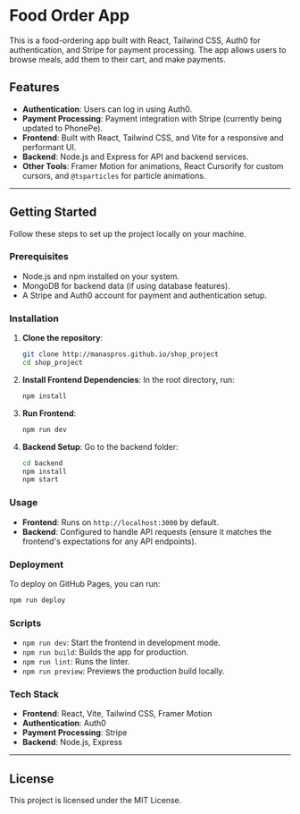 
# Food Order App

This is a food-ordering app built with React, Tailwind CSS, Auth0 for authentication, and Stripe for payment processing. The app allows users to browse meals, add them to their cart, and make payments.

## Features

- **Authentication**: Users can log in using Auth0.
- **Payment Processing**: Payment integration with Stripe (currently being updated to PhonePe).
- **Frontend**: Built with React, Tailwind CSS, and Vite for a responsive and performant UI.
- **Backend**: Node.js and Express for API and backend services.
- **Other Tools**: Framer Motion for animations, React Cursorify for custom cursors, and `@tsparticles` for particle animations.

---

## Getting Started

Follow these steps to set up the project locally on your machine.

### Prerequisites

- Node.js and npm installed on your system.
- MongoDB for backend data (if using database features).
- A Stripe and Auth0 account for payment and authentication setup.

### Installation

1. **Clone the repository**:
   ```bash
   git clone http://manaspros.github.io/shop_project
   cd shop_project
   ```

2. **Install Frontend Dependencies**:
   In the root directory, run:
   ```bash
   npm install
   ```

3. **Run Frontend**:
   ```bash
   npm run dev
   ```

4. **Backend Setup**:
   Go to the backend folder:
   ```bash
   cd backend
   npm install
   npm start
   ```

### Usage

- **Frontend**: Runs on `http://localhost:3000` by default.
- **Backend**: Configured to handle API requests (ensure it matches the frontend's expectations for any API endpoints).

### Deployment

To deploy on GitHub Pages, you can run:
```bash
npm run deploy
```

### Scripts

- `npm run dev`: Start the frontend in development mode.
- `npm run build`: Builds the app for production.
- `npm run lint`: Runs the linter.
- `npm run preview`: Previews the production build locally.

### Tech Stack

- **Frontend**: React, Vite, Tailwind CSS, Framer Motion
- **Authentication**: Auth0
- **Payment Processing**: Stripe
- **Backend**: Node.js, Express

---

## License

This project is licensed under the MIT License.
